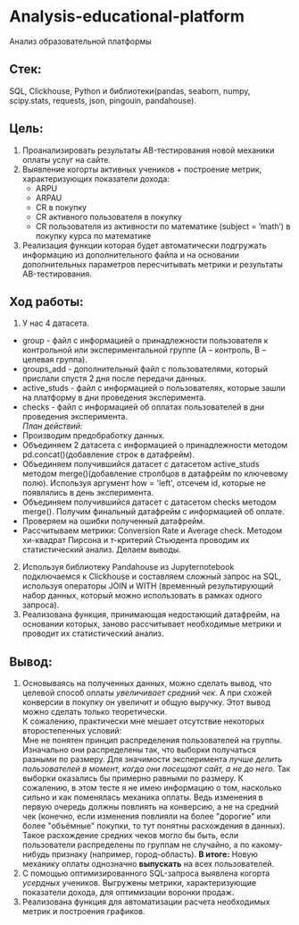 # Analysis-educational-platform
Анализ образовательной платформы

## Стек: ##
SQL, Clickhouse, Python и библиотеки(pandas, seaborn, numpy, scipy.stats, requests, json, pingouin, pandahouse).

## Цель: ## 
1. Проанализировать результаты AB-тестирования новой механики оплаты услуг на сайте.
2. Выявление когорты активных учеников + построение метрик, характеризующих показатели дохода:
   - ARPU
   - ARPAU
   - CR в покупку
   - СR активного пользователя в покупку
   - CR пользователя из активности по математике (subject = ’math’) в покупку курса по математике
3. Реализация функции которая будет автоматически подгружать информацию из дополнительного файла и на основании дополнительных параметров пересчитывать метрики и результаты AB-тестирования.

## Ход работы: ## 
1. У нас 4 датасета.  
- group - файл с информацией о принадлежности пользователя к контрольной или экспериментальной группе (А – контроль, B – целевая группа).  
- groups_add - дополнительный файл с пользователями, который прислали спустя 2 дня после передачи данных.  
- active_studs - файл с информацией о пользователях, которые зашли на платформу в дни проведения эксперимента.  
- checks - файл с информацией об оплатах пользователей в дни проведения эксперимента.  
*План действий:*
- Производим предобработку данных.
- Объединяем 2 датасета с информацией о принадлежности методом pd.concat()(добавление строк в датафрейм).  
- Объединяем получившийся датасет с датасетом active_studs методом merge()(добавление стролбцов в датафрейм по ключевому полю). Используя аргумент how = 'left', отсечем id, которые не появлялись в день эксперимента.  
- Объединяем получившийся датасет с датасетом checks методом merge(). Получим финальный датафрейм с информацией об оплате.
- Проверяем на ошибки полученный датафрейм.
- Рассчитываем метрики: Conversion Rate и Average check. Методом хи-квадрат Пирсона и т-критерий Стьюдента проводим их статистический анализ. Делаем выводы.
2. Используя библиотеку Pandahouse из Jupyternotebook подключаемся к Clickhouse и составляем сложный запрос на SQL, используя операторы JOIN и WITH (временный результирующий набор данных, который можно использовать в рамках одного запроса).
3. Реализована функция, принимающая недостающий датафрейм, на основании которых, заново рассчитывает необходимые метрики и проводит их статистический анализ.
  

## Вывод: ## 
1. Основываясь на полученных данных, можно сделать вывод, что целевой способ оплаты *увеличивает средний чек*. А при схожей конверсии в покупку он увеличит и общую выручку.
Этот вывод можно сделать только теоретически.   
К сожалению, практически мне мешает отсутствие некоторых второстепенных условий:  
Мне не понятен принцип распределения пользователей на группы. Изначально они распределены так, что выборки получаться разными по размеру.
Для значимости эксперимента *лучше делить пользователей в момент, когда они посещают сайт, а не до него.* Так выборки оказались бы примерно равными по размеру.
К сожалению, в этом тесте я не имею информацию о том, насколько сильно и как поменялась механика оплаты. Ведь изменения в первую очередь должны повлиять на конверсию, а не на средний чек (конечно, если изменения повлияли на более "дорогие" или более "объёмные" покупки, то тут понятны расхождения в данных). Такое расхождение средних чеков могло бы быть, если пользователи распределены по группам не случайно, а по какому-нибудь признаку (например, город-область).
**В итоге:** Новую механику оплаты однозначно **выпускать** на всех пользователей.
2. С помощью оптимизированного SQL-запроса выявлена когорта *усердных* учеников. Выгружены метрики, характеризующие показатели дохода, для оптимизации воронки продаж.
3. Реализована функция для автоматизации расчета необходимых метрик и построения графиков.
